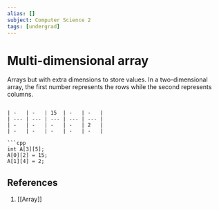```yaml
---
alias: []
subject: Computer Science 2
tags: [undergrad]
---
```

# Multi-dimensional array


Arrays but with extra dimensions to store values. In a two-dimensional array, the first number represents the rows while the second represents columns.

 `````ad-example

| -   | -   | 15  | -   | -   |
| --- | --- | --- | --- | --- |
| -   | -   | -   | -   | 2   |
| -   | -   | -   | -   | -   | 

```cpp
int A[3][5];
A[0][2] = 15;
A[1][4] = 2;
`````

## References
1. [[Array]]